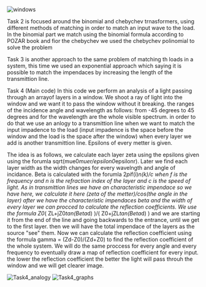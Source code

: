 ![windows](https://user-images.githubusercontent.com/44104789/74891750-6bf78100-5390-11ea-9e0d-e2088253cf58.png)

Task 2 is focused around the binomial and chebychev trnasformers, using different methods of matching in order
to match an input wave to the load. In the binomial part we match using the binomial formula according to POZAR book
and fior the chebychev we used the chebychev polinomial to solve the problem

Task 3 is another approach to the same problem of matching th loads in a system, this time we used
an exponential approach which saying it is possible to match the impendaces by increasing the length
of the transmittion line.

Task 4 (Main code)
In this code we perform an analysis of a light passing through an arrayof layers in a window. 
We shoot a ray of light into the window and we want it to pass the window without it breaking. 
the ranges of the incidence angle and wavelength as follows: from -45 degrees to 45 degrees and for
the wavelength are the whole visible spectrum. 
in order to do that we use an anlogy to a transmittion line when we want to match the input
impadence to the load (input impadence is the space before the window and the load is the space after the window) 
when every layer we add is another transmittion line. Epsilons of every metter is given.

The idea is as follows, we calculate each layer zeta using the epsilons given using the forumla sqrt(mue0*muer/epsilon0*epsilonr).
Later we find each layer width as the width changes for every wavelngth and angle of incidance. 
Beta is calculated with the forumla 2*pi*f(i)*n(k)/c when f is the frequency and n is the refraction index of the layer and c
is the speed of light.
As in transmittion lines we have an characteristic impendace so we have here, 
we calculate it here (zeta of the metter)/cos(the angle in the layer)
after we have the characteristic impendaces beta and the width of every layer we can procced to calculate the reflection coefficients.
We use the formula Z0*( ZL+jZ0*tan(Beta*d) )/( Z0+jZL*tan(Beta*d) ) and we are starting it from the end of the line and going backwards to the
entrance, until we get to the first layer. then we will have the total impendace of the layers as the source "see" them. 
Now we can calculate the reflection coefficient using the formula gamma = (Zd-Z0)/(Zd+Z0) to
find the reflection coefficient of the whole system. We will do the same proccess for every angle and every frequency to
eventually draw a map of reflection coefficient for every input. 
the lower the reflection coefficient the better the light will pass throuh the window and we will get clearer image.

![Task4_analogy](https://user-images.githubusercontent.com/44104789/74891857-b973ee00-5390-11ea-8068-07d51f88267c.png)
![Task4_graphs](https://user-images.githubusercontent.com/44104789/74891860-ba0c8480-5390-11ea-9383-dc545e104f45.png)

